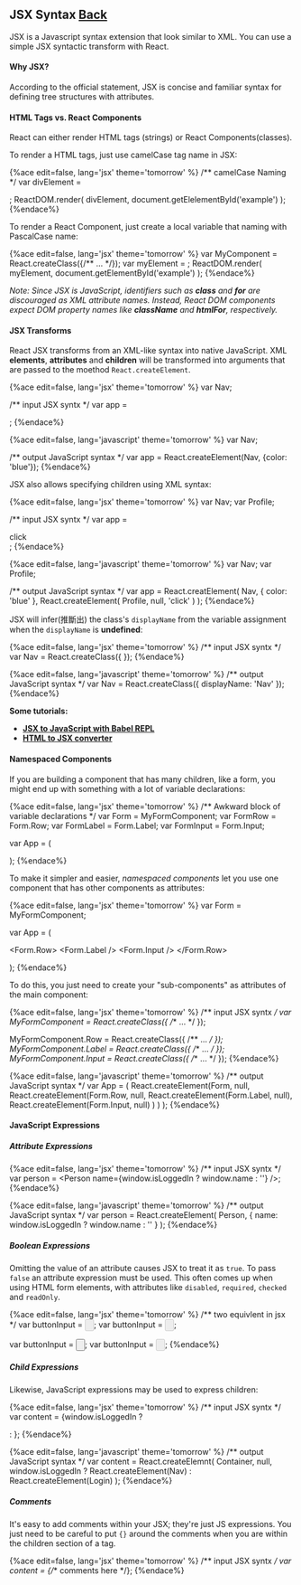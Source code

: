 ## JSX Syntax [Back](./../react.md)

JSX is a Javascript syntax extension that look similar to XML. You can use a simple JSX syntactic transform with React.

#### Why JSX?

According to the official statement, JSX is concise and familiar syntax for defining tree structures with attributes.

#### HTML Tags vs. React Components

React can either render HTML tags (strings) or React Components(classes).

To render a HTML tags, just use camelCase tag name in JSX:

{%ace edit=false, lang='jsx' theme='tomorrow' %}
/** camelCase Naming */
var divElement = <div className="foo" />;
ReactDOM.render(
    divElement,
    document.getElelementById('example')
);
{%endace%}

To render a React Component, just create a local variable that naming with PascalCase name:

{%ace edit=false, lang='jsx' theme='tomorrow' %}
var MyComponent = React.createClass({/** ... */});
var myElement = <MyComponent someProperty={true} />;
ReactDOM.render(
    myElement,
    document.getElementById('example')
);
{%endace%}

*Note: Since JSX is JavaScript, identifiers such as **class** and **for** are discouraged as XML attribute names. Instead, React DOM components expect DOM property names like **className** and **htmlFor**, respectively.*

#### JSX Transforms

React JSX transforms from an XML-like syntax into native JavaScript. XML **elements**, **attributes** and **children** will be transformed into arguments that are passed to the moethod `React.createElement`.

{%ace edit=false, lang='jsx' theme='tomorrow' %}
var Nav;

/** input JSX syntx */
var app = <Nav color="blue">;
{%endace%}

{%ace edit=false, lang='javascript' theme='tomorrow' %}
var Nav;

/** output JavaScript syntax */
var app = React.createElement(Nav, {color: 'blue'});
{%endace%}

JSX also allows specifying children using XML syntax:

{%ace edit=false, lang='jsx' theme='tomorrow' %}
var Nav;
var Profile;

/** input JSX syntx */
var app = <Nav color="blue"><Profile>click</Profile></Nav>;
{%endace%}

{%ace edit=false, lang='javascript' theme='tomorrow' %}
var Nav;
var Profile;

/** output JavaScript syntax */
var app = React.creatElement(
    Nav,
    { color: 'blue' },
    React.createElement(
        Profile,
        null,
        'click'
    )
);
{%endace%}

JSX will infer(推斷出) the class's `displayName` from the variable assignment when the `displayName` is **undefined**:

{%ace edit=false, lang='jsx' theme='tomorrow' %}
/** input JSX syntx */
var Nav = React.createClass({ });
{%endace%}

{%ace edit=false, lang='javascript' theme='tomorrow' %}
/** output JavaScript syntax */
var Nav = React.createClass({ displayName: 'Nav' });
{%endace%}

**Some tutorials:**

- [**JSX to JavaScript with Babel REPL**](https://babeljs.io/repl/)
- [**HTML to JSX converter**](http://magic.reactjs.net/htmltojsx.htm)

#### Namespaced Components

If you are building a component that has many children, like a form, you might end up with something with a lot of variable declarations:

{%ace edit=false, lang='jsx' theme='tomorrow' %}
/** Awkward block of variable declarations */
var Form = MyFormComponent;
var FormRow = Form.Row;
var FormLabel = Form.Label;
var FormInput = Form.Input;

var App = (
    <Form>
        <FormRow>
            <FormLabel />
            <FormInput />
        </FormRow>
    </Form>
);
{%endace%}

To make it simpler and easier, *namespaced components* let you use one component that has other components as attributes:

{%ace edit=false, lang='jsx' theme='tomorrow' %}
var Form = MyFormComponent;

var App = (
    <Form>
        <Form.Row>
            <Form.Label />
            <Form.Input />
        </Form.Row>
    </Form>
);
{%endace%}

To do this, you just need to create your "sub-components" as attributes of the main component:

{%ace edit=false, lang='jsx' theme='tomorrow' %}
/** input JSX syntx */
var MyFormComponent = React.createClass({ /** ... */ });

MyFormComponent.Row = React.createClass({ /** ... */ });
MyFormComponent.Label = React.createClass({ /** ... */ });
MyFormComponent.Input = React.createClass({ /** ... */ });
{%endace%}

{%ace edit=false, lang='javascript' theme='tomorrow' %}
/** output JavaScript syntax */
var App = (
    React.createElement(Form, null, 
        React.createElement(Form.Row, null, 
            React.createElement(Form.Label, null),
            React.createElement(Form.Input, null)
        )
    )
);
{%endace%}

#### JavaScript Expressions

##### Attribute Expressions

{%ace edit=false, lang='jsx' theme='tomorrow' %}
/** input JSX syntx */
var person = <Person name={window.isLoggedIn ? window.name : ''} />;
{%endace%}

{%ace edit=false, lang='javascript' theme='tomorrow' %}
/** output JavaScript syntax */
var person = React.createElement(
    Person,
    { name: window.isLoggedIn ? window.name : '' }
);
{%endace%}

##### Boolean Expressions

Omitting the value of an attribute causes JSX to treat it as `true`. To pass `false` an attribute expression must be used. This often comes up when using HTML form elements, with attributes like `disabled`, `required`, `checked` and `readOnly`.

{%ace edit=false, lang='jsx' theme='tomorrow' %}
/** two equivlent in jsx */
var buttonInput = <input type="button" disabled />;
var buttonInput = <input type="button" disabled={true} />;

var buttonInput = <input type="button" />;
var buttonInput = <input type="button" disabled={false} />;
{%endace%}

##### Child Expressions

Likewise, JavaScript expressions may be used to express children:

{%ace edit=false, lang='jsx' theme='tomorrow' %}
/** input JSX syntx */
var content = <Container>{window.isLoggedIn ? <Nav /> : <Login />}</Container>;
{%endace%}

{%ace edit=false, lang='javascript' theme='tomorrow' %}
/** output JavaScript syntax */
var content = React.createElemnt(
    Container,
    null,
    window.isLoggedIn ? React.createElement(Nav) : React.createElement(Login)
);
{%endace%}

##### Comments

It's easy to add comments within your JSX; they're just JS expressions. You just need to be careful to put `{}` around the comments when you are within the children section of a tag.

{%ace edit=false, lang='jsx' theme='tomorrow' %}
/** input JSX syntx */
var content = <Container>{/** comments here */}</Container>;
{%endace%}